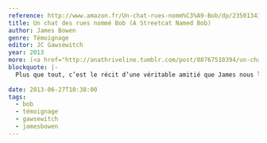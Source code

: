 ```yaml
---
reference: http://www.amazon.fr/Un-chat-rues-nomm%C3%A9-Bob/dp/2350134350
title: Un chat des rues nommé Bob (A Streetcat Named Bob)
author: James Bowen
genre: Témoignage
editor: JC Gawsewitch
year: 2013
more: (<a href="http://anathriveline.tumblr.com/post/88767510394/un-chat-des-rues-nomme-bob-a-streetcat-named-bob">réédité en poche chez Pocket</a>, 2014
blockquote: |-
  Plus que tout, c’est le récit d’une véritable amitié que James nous livre ici.
  
date: 2013-06-27T10:38:00
tags:
  - bob
  - témoignage
  - gawsewitch
  - jamesbowen
---
```

